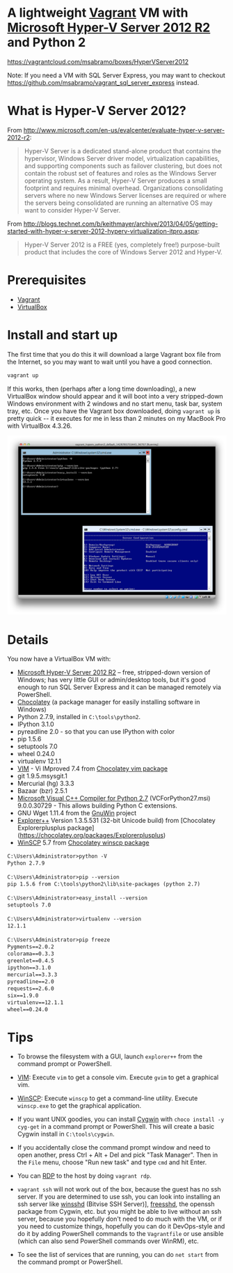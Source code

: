 # A lightweight [Vagrant][] VM with [Microsoft Hyper-V Server 2012 R2][Hyper-V Server] and Python 2

https://vagrantcloud.com/msabramo/boxes/HyperVServer2012

Note: If you need a VM with SQL Server Express, you may want to checkout
https://github.com/msabramo/vagrant_sql_server_express instead.

# What is Hyper-V Server 2012?

From
http://www.microsoft.com/en-us/evalcenter/evaluate-hyper-v-server-2012-r2:

> Hyper-V Server is a dedicated stand-alone product that contains the
> hypervisor, Windows Server driver model, virtualization capabilities,
> and supporting components such as failover clustering, but does not
> contain the robust set of features and roles as the Windows Server
> operating system. As a result, Hyper-V Server produces a small
> footprint and requires minimal overhead. Organizations consolidating
> servers where no new Windows Server licenses are required or where the
> servers being consolidated are running an alternative OS may want to
> consider Hyper-V Server.

From http://blogs.technet.com/b/keithmayer/archive/2013/04/05/getting-started-with-hyper-v-server-2012-hyperv-virtualization-itpro.aspx:

> Hyper-V Server 2012 is a FREE (yes, completely free!) purpose-built
> product that includes the core of Windows Server 2012 and Hyper-V.

# Prerequisites

- [Vagrant][]
- [VirtualBox][]

# Install and start up

The first time that you do this it will download a large Vagrant box
file from the Internet, so you may want to wait until you have a good
connection.

```bash
vagrant up
```

If this works, then (perhaps after a long time downloading), a new
VirtualBox window should appear and it will boot into a very
stripped-down Windows environment with 2 windows and no start menu, task
bar, system tray, etc. Once you have the Vagrant box downloaded, doing
`vagrant up` is pretty quick -- it executes for me in less than 2
minutes on my MacBook Pro with VirtualBox 4.3.26.

![Screenshot](screenshot.png)


# Details

You now have a VirtualBox VM with:

- [Microsoft Hyper-V Server 2012 R2][Hyper-V Server] – free, stripped-down
  version of Windows; has very little GUI or admin/desktop tools, but it's good
  enough to run SQL Server Express and it can be managed remotely via PowerShell.
- [Chocolatey][] (a package manager for easily installing software in Windows)
- Python 2.7.9, installed in `C:\tools\python2`.
- IPython 3.1.0
- pyreadline 2.0 - so that you can use IPython with color
- pip 1.5.6
- setuptools 7.0
- wheel 0.24.0
- virtualenv 12.1.1
- [VIM][] - Vi IMproved 7.4 from [Chocolatey vim package](https://chocolatey.org/packages/vim)
- git 1.9.5.msysgit.1
- Mercurial (hg) 3.3.3
- Bazaar (bzr) 2.5.1
- [Microsoft Visual C++ Compiler for Python 2.7][] (VCForPython27.msi)
  9.0.0.30729 - This allows building Python C extensions.
- GNU Wget 1.11.4 from the [GnuWin][] project
- [Explorer++](https://explorerplusplus.com/) Version 1.3.5.531 (32-bit
  Unicode build) from [Chocolatey Explorerplusplus package]
  (https://chocolatey.org/packages/Explorerplusplus)
- [WinSCP][] 5.7 from [Chocolatey winscp package](https://chocolatey.org/packages/winscp)


```
C:\Users\Administrator>python -V
Python 2.7.9

C:\Users\Administrator>pip --version
pip 1.5.6 from C:\tools\python2\lib\site-packages (python 2.7)

C:\Users\Administrator>easy_install --version
setuptools 7.0

C:\Users\Administrator>virtualenv --version
12.1.1

C:\Users\Administrator>pip freeze
Pygments==2.0.2
colorama==0.3.3
greenlet==0.4.5
ipython==3.1.0
mercurial==3.3.3
pyreadline==2.0
requests==2.6.0
six==1.9.0
virtualenv==12.1.1
wheel==0.24.0
```


# Tips

- To browse the filesystem with a GUI, launch `explorer++` from the
  command prompt or PowerShell.

- [VIM][]: Execute `vim` to get a console vim. Execute `gvim` to get a
  graphical vim.

- [WinSCP][]: Execute `winscp` to get a command-line utility. Execute
  `winscp.exe` to get the graphical application.

- If you want UNIX goodies, you can install [Cygwin][] with `choco
  install -y cyg-get` in a command prompt or PowerShell. This will
  create a basic Cygwin install in `C:\tools\cygwin`.

- If you accidentally close the command prompt window and need to open
  another, press Ctrl + Alt + Del and pick "Task Manager". Then in the
  `File` menu, choose "Run new task" and type `cmd` and hit Enter.

- You can [RDP][] to the host by doing `vagrant rdp`.

- `vagrant ssh` will not work out of the box, because the guest has no
  ssh server. If you are determined to use ssh, you can look into
  installing an ssh server like [winsshd][] (Bitvise SSH Server)],
  [freesshd][], the openssh package from Cygwin, etc. but you might be
  able to live without an ssh server, because you hopefully don't need to
  do much with the VM, or if you need to customize things, hopefully you
  can do it DevOps-style and do it by adding PowerShell commands to the
  `Vagrantfile` or use ansible (which can also send PowerShell commands
  over WinRM), etc.

- To see the list of services that are running, you can do `net start`
  from the command prompt or PowerShell.


[Vagrant]: https://www.vagrantup.com/
[VirtualBox]: https://www.virtualbox.org/
[Hyper-V Server]: https://technet.microsoft.com/en-us/library/hh833684.aspx
[Chocolatey]: https://chocolatey.org/
[Cygwin]: https://www.cygwin.com/
[RDP]: http://en.wikipedia.org/wiki/Remote_Desktop_Protocol
[winsshd]: https://www.bitvise.com/ssh-server
[freesshd]: http://www.freesshd.com/
[Microsoft Visual C++ Compiler for Python 2.7]: http://www.microsoft.com/en-us/download/details.aspx?id=44266
[GnuWin]: http://gnuwin32.sourceforge.net/packages/wget.htm
[WinSCP]: http://winscp.net/
[VIM]: http://www.vim.org/
